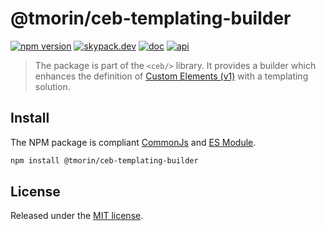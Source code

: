 # @tmorin/ceb-templating-builder

[![npm version](https://badge.fury.io/js/%40tmorin%2Fceb-templating-builder.svg)](https://badge.fury.io/js/%40tmorin%2Fceb-templating-builder)
[![skypack.dev](https://img.shields.io/badge/-skypack.dev-blueviolet.svg)](https://www.skypack.dev/view/@tmorin/ceb-messaging-templating-builder)
[![doc](https://img.shields.io/badge/-doc-informational.svg)](https://tmorin.github.io/ceb)
[![api](https://img.shields.io/badge/-api-informational.svg)](https://tmorin.github.io/ceb/api/modules/_tmorin_ceb_templating_builder.html)

> The package is part of the `<ceb/>` library.
> It provides a builder which enhances the definition of [Custom Elements (v1)] with a templating solution.

## Install

The NPM package is compliant [CommonJs](https://flaviocopes.com/commonjs) and [ES Module](https://flaviocopes.com/es-modules).

```bash
npm install @tmorin/ceb-templating-builder
```

## License

Released under the [MIT license].

[Custom Elements (v1)]: https://html.spec.whatwg.org/multipage/custom-elements.html
[MIT license]: http://opensource.org/licenses/MIT
